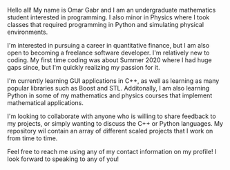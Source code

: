 Hello all! My name is Omar Gabr and I am an undergraduate mathematics student interested in programming.
I also minor in Physics where I took classes that required programming in Python and simulating physical environments.


I'm interested in pursuing a career in quantitative finance, but I am also open to becoming a freelance software developer.
I'm relatively new to coding. My first time coding was about Summer 2020 where I had huge gaps since, but I'm quickly realizing my passion for it.


I'm currently learning GUI applications in C++, as well as learning as many popular libraries such as Boost and STL.
Additonally, I am also learning Python in some of my mathematics and physics courses that implement mathematical applications.


I'm looking to collaborate with anyone who is willing to share feedback to my projects, or simply wanting to discuss the C++ or Python languages.
My repository wil contain an array of different scaled projects that I work on from time to time.


Feel free to reach me using any of my contact information on my profile! I look forward to speaking to any of you!

